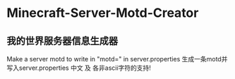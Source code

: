 # Minecraft-Server-Motd-Creator
## 我的世界服务器信息生成器

Make a server motd to write in "motd=" in server.properties
生成一条motd并写入server.properties
中文 及 各非ascii字符的支持!
